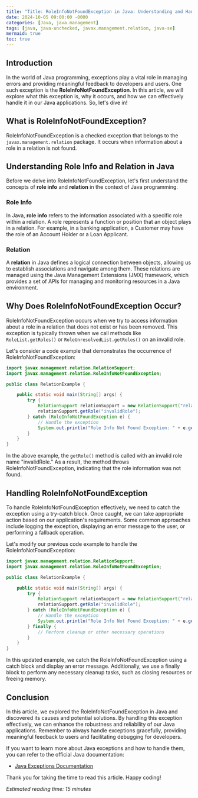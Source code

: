 ```yaml
---
title: "Title: RoleInfoNotFoundException in Java: Understanding and Handling Role Information Not Found Exception"
date: 2024-10-05 09:00:00 -0000
categories: [Java, java.management]
tags: [java, java-unchecked, javax.management.relation, java-se]
mermaid: true
toc: true
---
```



## Introduction
In the world of Java programming, exceptions play a vital role in managing errors and providing meaningful feedback to developers and users. One such exception is the **RoleInfoNotFoundException**. In this article, we will explore what this exception is, why it occurs, and how we can effectively handle it in our Java applications. So, let's dive in!

## What is RoleInfoNotFoundException?
RoleInfoNotFoundException is a checked exception that belongs to the `javax.management.relation` package. It occurs when information about a role in a relation is not found.

## Understanding Role Info and Relation in Java
Before we delve into RoleInfoNotFoundException, let's first understand the concepts of **role info** and **relation** in the context of Java programming.

### Role Info
In Java, **role info** refers to the information associated with a specific role within a relation. A role represents a function or position that an object plays in a relation. For example, in a banking application, a Customer may have the role of an Account Holder or a Loan Applicant.

### Relation
A **relation** in Java defines a logical connection between objects, allowing us to establish associations and navigate among them. These relations are managed using the Java Management Extensions (JMX) framework, which provides a set of APIs for managing and monitoring resources in a Java environment.

## Why Does RoleInfoNotFoundException Occur?
RoleInfoNotFoundException occurs when we try to access information about a role in a relation that does not exist or has been removed. This exception is typically thrown when we call methods like `RoleList.getRoles()` or `RoleUnresolvedList.getRoles()` on an invalid role.

Let's consider a code example that demonstrates the occurrence of RoleInfoNotFoundException:

```java
import javax.management.relation.RelationSupport;
import javax.management.relation.RoleInfoNotFoundException;

public class RelationExample {

    public static void main(String[] args) {
        try {
            RelationSupport relationSupport = new RelationSupport("relationId", null);
            relationSupport.getRole("invalidRole");
        } catch (RoleInfoNotFoundException e) {
            // Handle the exception
            System.out.println("Role Info Not Found Exception: " + e.getMessage());
        }
    }
}
```

In the above example, the `getRole()` method is called with an invalid role name "invalidRole." As a result, the method throws RoleInfoNotFoundException, indicating that the role information was not found.

## Handling RoleInfoNotFoundException
To handle RoleInfoNotFoundException effectively, we need to catch the exception using a try-catch block. Once caught, we can take appropriate action based on our application's requirements. Some common approaches include logging the exception, displaying an error message to the user, or performing a fallback operation.

Let's modify our previous code example to handle the RoleInfoNotFoundException:

```java
import javax.management.relation.RelationSupport;
import javax.management.relation.RoleInfoNotFoundException;

public class RelationExample {

    public static void main(String[] args) {
        try {
            RelationSupport relationSupport = new RelationSupport("relationId", null);
            relationSupport.getRole("invalidRole");
        } catch (RoleInfoNotFoundException e) {
            // Handle the exception
            System.out.println("Role Info Not Found Exception: " + e.getMessage());
        } finally {
            // Perform cleanup or other necessary operations
        }
    }
}
```

In this updated example, we catch the RoleInfoNotFoundException using a catch block and display an error message. Additionally, we use a finally block to perform any necessary cleanup tasks, such as closing resources or freeing memory.

## Conclusion
In this article, we explored the RoleInfoNotFoundException in Java and discovered its causes and potential solutions. By handling this exception effectively, we can enhance the robustness and reliability of our Java applications. Remember to always handle exceptions gracefully, providing meaningful feedback to users and facilitating debugging for developers.

If you want to learn more about Java exceptions and how to handle them, you can refer to the official Java documentation:

- [Java Exceptions Documentation](https://docs.oracle.com/en/java/javase/11/docs/api/java.base/java/lang/Exception.html)

Thank you for taking the time to read this article. Happy coding!

*Estimated reading time: 15 minutes*